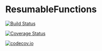 # ResumableFunctions

[![Build Status](https://travis-ci.org/benlauwens/ResumableFunctions.jl.svg?branch=master)](https://travis-ci.org/benlauwens/ResumableFunctions.jl)

[![Coverage Status](https://coveralls.io/repos/benlauwens/ResumableFunctions.jl/badge.svg?branch=master&service=github)](https://coveralls.io/github/benlauwens/ResumableFunctions.jl?branch=master)

[![codecov.io](http://codecov.io/github/benlauwens/ResumableFunctions.jl/coverage.svg?branch=master)](http://codecov.io/github/benlauwens/ResumableFunctions.jl?branch=master)
